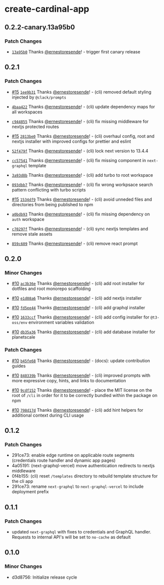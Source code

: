 # create-cardinal-app

## 0.2.2-canary.13a95b0

### Patch Changes

- [`13a95b0`](https://github.com/ernesto-oss/cardinal/commit/13a95b0002daf89760ec48e36c4cb8d1462714d3) Thanks [@ernestoresende](https://github.com/ernestoresende)! - trigger first canary release

## 0.2.1

### Patch Changes

- [#15](https://github.com/ernesto-oss/cardinal/pull/15) [`1ee9b31`](https://github.com/ernesto-oss/cardinal/commit/1ee9b311f16bba0b86cc4cc2d08a6ad2c4d61f67) Thanks [@ernestoresende](https://github.com/ernestoresende)! - (cli) removed default styling injected by `@clack/prompts`

- [`4baa422`](https://github.com/ernesto-oss/cardinal/commit/4baa422200faf0f3c8787a00f55e31abf31ca188) Thanks [@ernestoresende](https://github.com/ernestoresende)! - (cli) update dependency maps for all workspaces

- [`c944855`](https://github.com/ernesto-oss/cardinal/commit/c94485510d8f3b524ceb7396d32739f91aea4616) Thanks [@ernestoresende](https://github.com/ernestoresende)! - (cli) fix missing middleware for nextjs protected routes

- [#15](https://github.com/ernesto-oss/cardinal/pull/15) [`2813be0`](https://github.com/ernesto-oss/cardinal/commit/2813be0d35f15c0a61fe662efcc04e25257e7c90) Thanks [@ernestoresende](https://github.com/ernestoresende)! - (cli) overhaul config, root and nextjs installer with improved configs for prettier and eslint

- [`52f479f`](https://github.com/ernesto-oss/cardinal/commit/52f479fe359364f9eca2216817381a7c087407c3) Thanks [@ernestoresende](https://github.com/ernestoresende)! - (cli) lock next version to 13.4.4

- [`cc57541`](https://github.com/ernesto-oss/cardinal/commit/cc5754177cf19824d03e301a4661ed55a0db2873) Thanks [@ernestoresende](https://github.com/ernestoresende)! - (cli) fix missing component in `next-graphql` template

- [`3a93d8b`](https://github.com/ernesto-oss/cardinal/commit/3a93d8b52d37dd9cf3afce8024c0f01786a2153f) Thanks [@ernestoresende](https://github.com/ernestoresende)! - (cli) add turbo to root workspace

- [`093dbb7`](https://github.com/ernesto-oss/cardinal/commit/093dbb745d0bc2a4082104049503baa738a5b605) Thanks [@ernestoresende](https://github.com/ernestoresende)! - (cli) fix wrong workpsace search pattern conflicting with turbo scripts

- [#15](https://github.com/ernesto-oss/cardinal/pull/15) [`1534df9`](https://github.com/ernesto-oss/cardinal/commit/1534df96ca552ed248b8c1dfeea2c6740108653b) Thanks [@ernestoresende](https://github.com/ernestoresende)! - (cli) avoid unneded files and directories from being published to npm

- [`a0bdb93`](https://github.com/ernesto-oss/cardinal/commit/a0bdb930702c7f6771925b5760c20b9d390264c6) Thanks [@ernestoresende](https://github.com/ernestoresende)! - (cli) fix missing dependency on `auth` workspace

- [`c70297f`](https://github.com/ernesto-oss/cardinal/commit/c70297fd4ab3138336ce8e842148ca52bb742a99) Thanks [@ernestoresende](https://github.com/ernestoresende)! - (cli) sync nextjs templates and remove stale assets

- [`859c609`](https://github.com/ernesto-oss/cardinal/commit/859c6091b7f90cc3a9339b319ce31c3bda73aef9) Thanks [@ernestoresende](https://github.com/ernestoresende)! - (cli) remove react prompt

## 0.2.0

### Minor Changes

- [#10](https://github.com/ernesto-oss/cardinal/pull/10) [`ac3b36e`](https://github.com/ernesto-oss/cardinal/commit/ac3b36e5ea4286cb99d0906e636bbc831d457a2b) Thanks [@ernestoresende](https://github.com/ernestoresende)! - (cli) add root installer for dotfiles and root monorepo scaffolding

- [#10](https://github.com/ernesto-oss/cardinal/pull/10) [`e1d08a6`](https://github.com/ernesto-oss/cardinal/commit/e1d08a6e8212405b13e16811cd3c0f45be7d9ab0) Thanks [@ernestoresende](https://github.com/ernestoresende)! - (cli) add nextjs installer

- [#10](https://github.com/ernesto-oss/cardinal/pull/10) [`fd5ee44`](https://github.com/ernesto-oss/cardinal/commit/fd5ee444f5936c54db1e4c624787068b85db7570) Thanks [@ernestoresende](https://github.com/ernestoresende)! - (cli) add graphql installer

- [#10](https://github.com/ernesto-oss/cardinal/pull/10) [`1633ccf`](https://github.com/ernesto-oss/cardinal/commit/1633ccfc1b94a0d68b551b025137e54c37becf3e) Thanks [@ernestoresende](https://github.com/ernestoresende)! - (cli) add config installer for `@t3-oss/env` environment variables validation

- [#10](https://github.com/ernesto-oss/cardinal/pull/10) [`db35a36`](https://github.com/ernesto-oss/cardinal/commit/db35a36390e212141fe38a442a4d259680010a8d) Thanks [@ernestoresende](https://github.com/ernestoresende)! - (cli) add database installer for planetscale

### Patch Changes

- [#10](https://github.com/ernesto-oss/cardinal/pull/10) [`b45fe68`](https://github.com/ernesto-oss/cardinal/commit/b45fe6879e838e639702808bc87db619f532abf8) Thanks [@ernestoresende](https://github.com/ernestoresende)! - (docs): update contribution guides

- [#10](https://github.com/ernesto-oss/cardinal/pull/10) [`840339b`](https://github.com/ernesto-oss/cardinal/commit/840339ba6bfcb18f9a787ecc7da9a5d03ce1c1c9) Thanks [@ernestoresende](https://github.com/ernestoresende)! - (cli) improved prompts with more expressive copy, hints, and links to documentation

- [#10](https://github.com/ernesto-oss/cardinal/pull/10) [`9cdf152`](https://github.com/ernesto-oss/cardinal/commit/9cdf152edea2238791c6d52b8f572d05fa161b0b) Thanks [@ernestoresende](https://github.com/ernestoresende)! - place the MIT license on the root of `/cli` in order for it to be correctly bundled within the package on npm

- [#10](https://github.com/ernesto-oss/cardinal/pull/10) [`798d17d`](https://github.com/ernesto-oss/cardinal/commit/798d17d4e720169c01965ae8d74290a0a0fd98b8) Thanks [@ernestoresende](https://github.com/ernestoresende)! - (cli) add hint helpers for additional context during CLI usage

## 0.1.2

### Patch Changes

- 291ce73: enable edge runtime on applicable route segments (credentials route handler and dynamic app pages)
- 4a05191: (next-graphql-vercel) move authentication redirects to nextjs middleware
- 0f4b155: (cli) reset `/templates` directory to rebuild template structure for the cli app
- 291ce73: rename `next-graphql` to `next-graphql-vercel` to include deployment prefix

## 0.1.1

### Patch Changes

- updated `next-graphql` with fixes to credentials and GraphQL handler. Requests to internal API's will be set to `no-cache` as default

## 0.1.0

### Minor Changes

- d3d8756: Initialize release cycle
